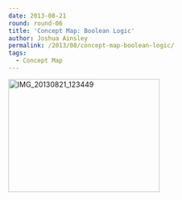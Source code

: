 ```yaml
---
date: 2013-08-21
round: round-06
title: 'Concept Map: Boolean Logic'
author: Joshua Ainsley
permalink: /2013/08/concept-map-boolean-logic/
tags:
  - Concept Map
---
```

[<img class="alignnone size-medium wp-image-4022" alt="IMG_20130821_123449" src="http://teaching.software-carpentry.org/wp-content/uploads/2013/08/IMG_20130821_123449-300x225.jpg" width="300" height="225" />][1]

 [1]: http://teaching.software-carpentry.org/wp-content/uploads/2013/08/IMG_20130821_123449.jpg

